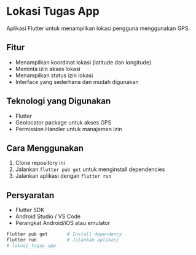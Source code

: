 # Lokasi Tugas App

Aplikasi Flutter untuk menampilkan lokasi pengguna menggunakan GPS.

## Fitur

- Menampilkan koordinat lokasi (latitude dan longitude)
- Meminta izin akses lokasi
- Menampilkan status izin lokasi
- Interface yang sederhana dan mudah digunakan

## Teknologi yang Digunakan

- Flutter
- Geolocator package untuk akses GPS
- Permission Handler untuk manajemen izin

## Cara Menggunakan

1. Clone repository ini
2. Jalankan `flutter pub get` untuk menginstall dependencies
3. Jalankan aplikasi dengan `flutter run`

## Persyaratan

- Flutter SDK
- Android Studio / VS Code
- Perangkat Android/iOS atau emulator

```bash
flutter pub get       # Install dependency
flutter run           # Jalankan aplikasi
#   l o k a s i _ t u g a s _ a p p 
 
 
